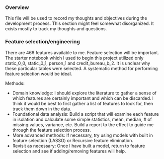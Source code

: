 ### Overview

This file will be used to record my thoughts and objectives during the development
process. This section might feel somewhat disorganized. It exists mostly to track my thoughts
and questions. 

### Feature selection/engineering

There are 466 features available to me. Feature selection
will be important. The starter notebook which I used to begin this project
utilized only static_0_0, static_0_1, person_1 and credit_bureau_b_2. It
is unclear why these particular tables were selected. A systematic method
for performing feature selection would be ideal.

Methods:
- Domain knowledge: I should explore the literature to gather a sense of
which features are certainly important and which can be discarded.
I think it would be best to first gather a list of features to look
for, then track them down in the data.
- Foundational data analysis: Build a script that will examine
each feature in isolation and calculate some simple statistics,
mean, median,  # of missing values, variance, etc. Build a report
to the effect to guide me through the feature selection process.
- More advanced methods: If necessary, try using models with
built in feature selection (LASSO) or Recursive feature elimination.
- Revisit as necessary: Once I have built a model, return
to feature selection and see if adding/removing features will help.


